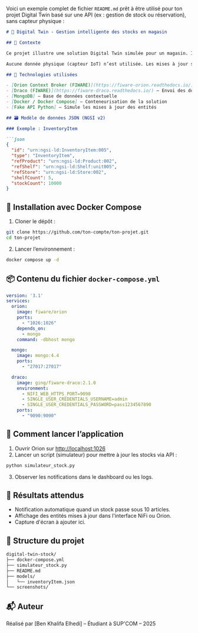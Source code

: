 Voici un exemple complet de fichier `README.md` prêt à être utilisé pour ton projet Digital Twin basé sur une API (ex : gestion de stock ou réservation), sans capteur physique :

````markdown
# 🧠 Digital Twin - Gestion intelligente des stocks en magasin

## 📝 Contexte

Ce projet illustre une solution Digital Twin simulée pour un magasin. Il permet de suivre en temps réel l’état des stocks produits via une API. Lorsqu’un seuil minimal est atteint, une notification est déclenchée pour alerter les responsables de chaque magasin concerné.

Aucune donnée physique (capteur IoT) n’est utilisée. Les mises à jour se font via des appels API simulés.

## 🧩 Technologies utilisées

- [Orion Context Broker (FIWARE)](https://fiware-orion.readthedocs.io/) – Gestion des entités contextuelles
- [Draco (FIWARE)](https://fiware-draco.readthedocs.io/) – Envoi des données vers base de données (NiFi)
- [MongoDB] – Base de données contextuelle
- [Docker / Docker Compose] – Conteneurisation de la solution
- [Fake API Python] – Simule les mises à jour des entités

## 🗃️ Modèle de données JSON (NGSI v2)

### Exemple : InventoryItem

```json
{
  "id": "urn:ngsi-ld:InventoryItem:005",
  "type": "InventoryItem",
  "refProduct": "urn:ngsi-ld:Product:002",
  "refShelf": "urn:ngsi-ld:Shelf:unit005",
  "refStore": "urn:ngsi-ld:Store:002",
  "shelfCount": 5,
  "stockCount": 10000
}
````

## 🐳 Installation avec Docker Compose

1. Cloner le dépôt :

```bash
git clone https://github.com/ton-compte/ton-projet.git
cd ton-projet
```

2. Lancer l’environnement :

```bash
docker compose up -d
```

## 📦 Contenu du fichier `docker-compose.yml`

```yaml
version: '3.1'
services:
  orion:
    image: fiware/orion
    ports:
      - "1026:1026"
    depends_on:
      - mongo
    command: -dbhost mongo

  mongo:
    image: mongo:4.4
    ports:
      - "27017:27017"

  draco:
    image: ging/fiware-draco:2.1.0
    environment:
      - NIFI_WEB_HTTPS_PORT=9090
      - SINGLE_USER_CREDENTIALS_USERNAME=admin
      - SINGLE_USER_CREDENTIALS_PASSWORD=pass1234567890
    ports:
      - "9090:9090"
```

## 🚀 Comment lancer l’application

1. Ouvrir Orion sur [http://localhost:1026](http://localhost:1026)
2. Lancer un script (simulateur) pour mettre à jour les stocks via API :

```bash
python simulateur_stock.py
```

3. Observer les notifications dans le dashboard ou les logs.

## 📸 Résultats attendus

* Notification automatique quand un stock passe sous 10 articles.
* Affichage des entités mises à jour dans l'interface NiFi ou Orion.
* Capture d'écran à ajouter ici.

## 📁 Structure du projet

```bash
digital-twin-stock/
├── docker-compose.yml
├── simulateur_stock.py
├── README.md
├── models/
│   └── inventoryItem.json
└── screenshots/
```

## 📬 Auteur

Réalisé par \[Ben Khalifa Elhedi] – Étudiant à SUP'COM – 2025

```
```
